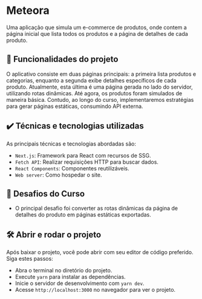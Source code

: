 # Meteora

Uma aplicação que simula um e-commerce de produtos, onde contem a página inicial que lista todos os produtos e a página de detalhes de cada produto.

## 🔨 Funcionalidades do projeto

O aplicativo consiste em duas páginas principais: a primeira lista produtos e categorias, enquanto a segunda exibe detalhes específicos de cada produto. Atualmente, esta última é uma página gerada no lado do servidor, utilizando rotas dinâmicas. Até agora, os produtos foram simulados de maneira básica. Contudo, ao longo do curso, implementaremos estratégias para gerar páginas estáticas, consumindo API externa.

## ✔️ Técnicas e tecnologias utilizadas

As principais técnicas e tecnologias abordadas são:

- `Next.js`: Framework para React com recursos de SSG.
- `Fetch API`: Realizar requisições HTTP para buscar dados.
- `React Components`: Componentes reutilizáveis.
- `Web server`: Como hospedar o site.

## 🎯 Desafios do Curso

- O principal desafio foi converter as rotas dinâmicas da página de detalhes do produto em páginas estáticas exportadas.

## 🛠️ Abrir e rodar o projeto

Após baixar o projeto, você pode abrir com seu editor de código preferido. Siga estes passos:

- Abra o terminal no diretório do projeto.
- Execute `yarn` para instalar as dependências.
- Inicie o servidor de desenvolvimento com `yarn dev`.
- Acesse `http://localhost:3000` no navegador para ver o projeto.
